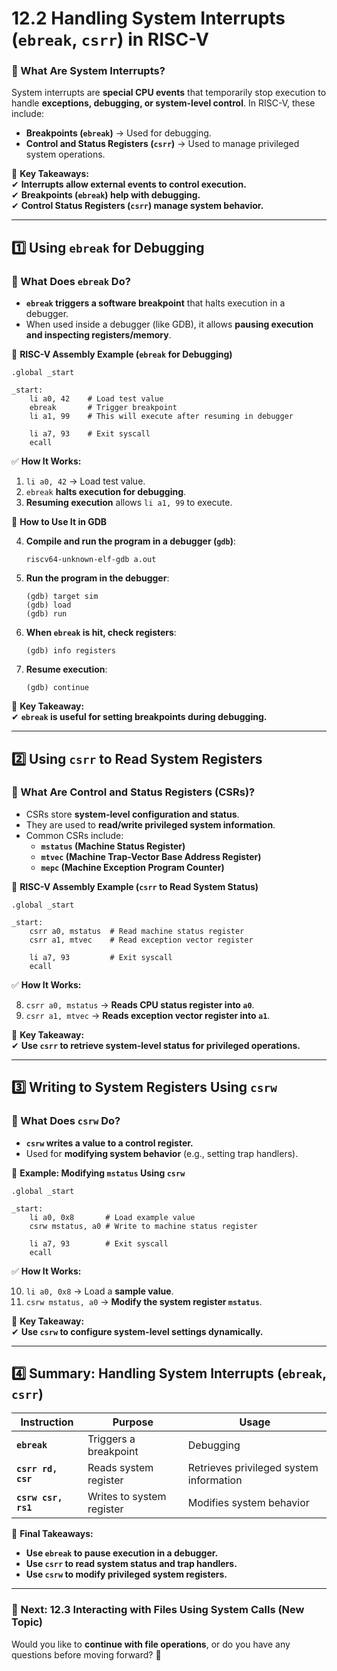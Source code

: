 # **12.2 Handling System Interrupts (`ebreak`, `csrr`) in RISC-V**

### **📌 What Are System Interrupts?**

System interrupts are **special CPU events** that temporarily stop execution to handle **exceptions, debugging, or system-level control**. In RISC-V, these include:

- **Breakpoints (`ebreak`)** → Used for debugging.
- **Control and Status Registers (`csrr`)** → Used to manage privileged system operations.

📌 **Key Takeaways:**  
✔ **Interrupts allow external events to control execution.**  
✔ **Breakpoints (`ebreak`) help with debugging.**  
✔ **Control Status Registers (`csrr`) manage system behavior.**

---

## **1️⃣ Using `ebreak` for Debugging**

### **📌 What Does `ebreak` Do?**

- **`ebreak` triggers a software breakpoint** that halts execution in a debugger.
- When used inside a debugger (like GDB), it allows **pausing execution and inspecting registers/memory**.

📌 **RISC-V Assembly Example (`ebreak` for Debugging)**

```assembly
.global _start

_start:
    li a0, 42    # Load test value
    ebreak       # Trigger breakpoint
    li a1, 99    # This will execute after resuming in debugger

    li a7, 93    # Exit syscall
    ecall
```

✅ **How It Works:**

1. `li a0, 42` → Load test value.
2. `ebreak` **halts execution for debugging**.
3. **Resuming execution** allows `li a1, 99` to execute.

📌 **How to Use It in GDB**

4. **Compile and run the program in a debugger (`gdb`)**:
    
    ```
    riscv64-unknown-elf-gdb a.out
    ```
    
5. **Run the program in the debugger**:
    
    ```
    (gdb) target sim
    (gdb) load
    (gdb) run
    ```
    
6. **When `ebreak` is hit, check registers**:
    
    ```
    (gdb) info registers
    ```
    
7. **Resume execution**:
    
    ```
    (gdb) continue
    ```
    

📌 **Key Takeaway:**  
✔ **`ebreak` is useful for setting breakpoints during debugging.**

---

## **2️⃣ Using `csrr` to Read System Registers**

### **📌 What Are Control and Status Registers (CSRs)?**

- CSRs store **system-level configuration and status**.
- They are used to **read/write privileged system information**.
- Common CSRs include:
    - **`mstatus` (Machine Status Register)**
    - **`mtvec` (Machine Trap-Vector Base Address Register)**
    - **`mepc` (Machine Exception Program Counter)**

📌 **RISC-V Assembly Example (`csrr` to Read System Status)**

```assembly
.global _start

_start:
    csrr a0, mstatus  # Read machine status register
    csrr a1, mtvec    # Read exception vector register

    li a7, 93         # Exit syscall
    ecall
```

✅ **How It Works:**

8. `csrr a0, mstatus` → **Reads CPU status register into `a0`**.
9. `csrr a1, mtvec` → **Reads exception vector register into `a1`**.

📌 **Key Takeaway:**  
✔ **Use `csrr` to retrieve system-level status for privileged operations.**

---

## **3️⃣ Writing to System Registers Using `csrw`**

### **📌 What Does `csrw` Do?**

- **`csrw` writes a value to a control register.**
- Used for **modifying system behavior** (e.g., setting trap handlers).

📌 **Example: Modifying `mstatus` Using `csrw`**

```assembly
.global _start

_start:
    li a0, 0x8       # Load example value
    csrw mstatus, a0 # Write to machine status register

    li a7, 93        # Exit syscall
    ecall
```

✅ **How It Works:**

10. `li a0, 0x8` → Load a **sample value**.
11. `csrw mstatus, a0` → **Modify the system register `mstatus`**.

📌 **Key Takeaway:**  
✔ **Use `csrw` to configure system-level settings dynamically.**

---

## **4️⃣ Summary: Handling System Interrupts (`ebreak`, `csrr`)**

|**Instruction**|**Purpose**|**Usage**|
|---|---|---|
|**`ebreak`**|Triggers a breakpoint|Debugging|
|**`csrr rd, csr`**|Reads system register|Retrieves privileged system information|
|**`csrw csr, rs1`**|Writes to system register|Modifies system behavior|

📌 **Final Takeaways:**

- **Use `ebreak` to pause execution in a debugger.**
- **Use `csrr` to read system status and trap handlers.**
- **Use `csrw` to modify privileged system registers.**

---

### **📌 Next: 12.3 Interacting with Files Using System Calls (New Topic)**

Would you like to **continue with file operations**, or do you have any questions before moving forward? 🚀